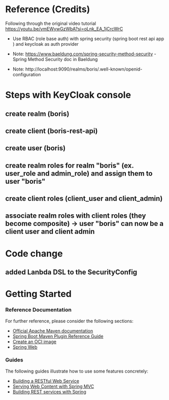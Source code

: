 # Reference (Credits)
Following through the original video tutorial https://youtu.be/vmEWywGzWbA?si=oLnk_EA_1jCrcWrC

- Use RBAC (role base auth)  with spring security (spring boot rest api app ) and keycloak as auth provider 

- Note: https://www.baeldung.com/spring-security-method-security - Spring Method Security doc in Baeldung

- Note: http://localhost:9090/realms/boris/.well-known/openid-configuration

# Steps with KeyCloak console

## create realm (boris)

## create client (boris-rest-api) 

## create user (boris)

## create realm roles for realm "boris" (ex. user_role and admin_role) and assign them to user "boris"

## create client roles (client_user and client_admin)

## associate realm roles with client roles (they become composite) -> user "boris" can now be a client user and client admin

# Code change

## added Lanbda DSL to the SecurityConfig


# Getting Started

### Reference Documentation
For further reference, please consider the following sections:

* [Official Apache Maven documentation](https://maven.apache.org/guides/index.html)
* [Spring Boot Maven Plugin Reference Guide](https://docs.spring.io/spring-boot/docs/3.1.4/maven-plugin/reference/html/)
* [Create an OCI image](https://docs.spring.io/spring-boot/docs/3.1.4/maven-plugin/reference/html/#build-image)
* [Spring Web](https://docs.spring.io/spring-boot/docs/3.1.4/reference/htmlsingle/index.html#web)

### Guides
The following guides illustrate how to use some features concretely:

* [Building a RESTful Web Service](https://spring.io/guides/gs/rest-service/)
* [Serving Web Content with Spring MVC](https://spring.io/guides/gs/serving-web-content/)
* [Building REST services with Spring](https://spring.io/guides/tutorials/rest/)

